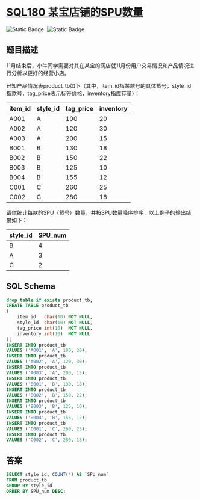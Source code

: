 # [SQL180 某宝店铺的SPU数量](https://www.nowcoder.com/practice/2b6ea6b8fe634d2cbc39be46db411ca4?tpId=268&tags=&title=&difficulty=0&judgeStatus=0&rp=0&sourceUrl=%2Fexam%2Foj)

<div style="display:flex;">
  <img style="margin-right: 8px;" alt="Static Badge" src="https://img.shields.io/badge/%E9%9A%BE%E5%BA%A6-%E7%AE%80%E5%8D%95-%2351b8b8?style=flat">
  <img style="margin-right: 8px;" alt="Static Badge" src="https://img.shields.io/badge/%E6%95%B0%E6%8D%AE%E5%BA%93-%23b1b3b8?style=flat">
</div>

## 题目描述

11月结束后，小牛同学需要对其在某宝的网店就11月份用户交易情况和产品情况进行分析以更好的经营小店。

已知产品情况表product_tb如下（其中，item_id指某款号的具体货号，style_id指款号，tag_price表示标签价格，inventory指库存量）：

| item_id | style_id | tag_price | inventory |
| ------- | -------- | --------- | --------- |
| A001    | A        | 100       | 20        |
| A002    | A        | 120       | 30        |
| A003    | A        | 200       | 15        |
| B001    | B        | 130       | 18        |
| B002    | B        | 150       | 22        |
| B003    | B        | 125       | 10        |
| B004    | B        | 155       | 12        |
| C001    | C        | 260       | 25        |
| C002    | C        | 280       | 18        |

请你统计每款的SPU（货号）数量，并按SPU数量降序排序，以上例子的输出结果如下：

| style_id | SPU_num |
| -------- | ------- |
| B        | 4       |
| A        | 3       |
| C        | 2       |

## SQL Schema

```sql
drop table if exists product_tb;
CREATE TABLE product_tb
(
    item_id   char(10) NOT NULL,
    style_id  char(10) NOT NULL,
    tag_price int(10)  NOT NULL,
    inventory int(10)  NOT NULL
);
INSERT INTO product_tb
VALUES ('A001', 'A', 100, 20);
INSERT INTO product_tb
VALUES ('A002', 'A', 120, 30);
INSERT INTO product_tb
VALUES ('A003', 'A', 200, 15);
INSERT INTO product_tb
VALUES ('B001', 'B', 130, 18);
INSERT INTO product_tb
VALUES ('B002', 'B', 150, 22);
INSERT INTO product_tb
VALUES ('B003', 'B', 125, 10);
INSERT INTO product_tb
VALUES ('B004', 'B', 155, 12);
INSERT INTO product_tb
VALUES ('C001', 'C', 260, 25);
INSERT INTO product_tb
VALUES ('C002', 'C', 280, 18);
```

## 答案

```sql
SELECT style_id, COUNT(*) AS `SPU_num`
FROM product_tb
GROUP BY style_id
ORDER BY SPU_num DESC;
```

